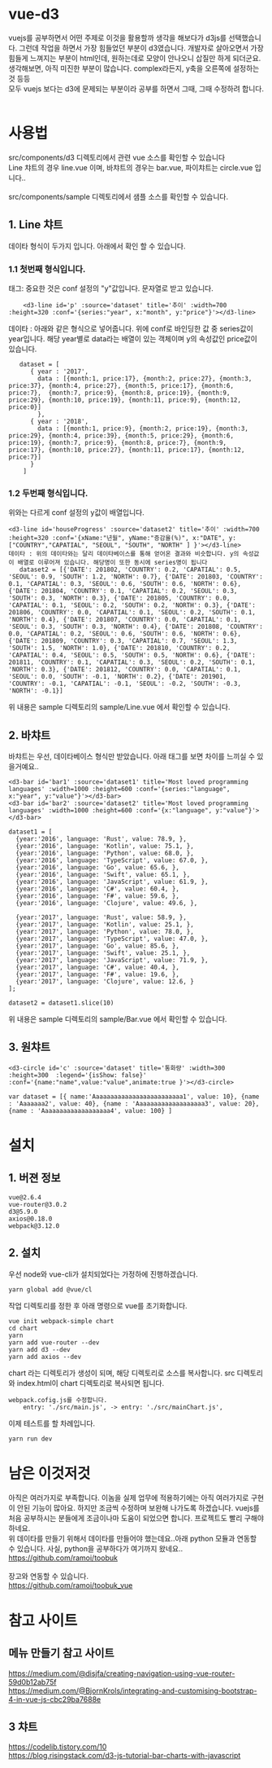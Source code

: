 # vue-d3

vuejs를 공부하면서 어떤 주제로 이것을 활용할까 생각을 해보다가 d3js를 선택했습니다. 그런데 작업을 하면서 가장 힘들었던 부분이 d3였습니다. 
개발자로 살아오면서 가장 힘들게 느껴지는 부분이 html인데, 원하는데로 모양이 안나오니 삽질만 하게 되더군요.<br>
생각해보면, 아직 미진한 부분이 많습니다. complex라든지, y축을 오른쪽에 설정하는 것 등등<br>
모두 vuejs 보다는 d3에 문제되는 부분이라 공부를 하면서 그때, 그때 수정하려 합니다.<br>
<br>

# 사용법 

src/components/d3 디렉토리에서 관련 vue 소스를 확인할 수 있습니다<br>
Line 챠트의 경우 line.vue 이며, 바챠트의 경우는 bar.vue, 파이챠트는 circle.vue 입니다..<br>
<br>
src/components/sample 디렉토리에서 샘플 소스를 확인할 수 있습니다.<br>

## 1. Line 챠트 
   데이타  형식이 두가지 입니다. 
   아래에서 확인 할 수 있습니다.
   
###   1.1 첫번째 형식입니다.
태그: 중요한 것은 conf 설정의 "y"값입니다. 문자열로 받고 있습니다.

       	<d3-line id='p' :source='dataset' title='추이' :width=700 :height=320 :conf='{series:"year", x:"month", y:"price"}'></d3-line>

 데이타 : 아래와 같은 형식으로 넣어줍니다. 위에 conf로 바인딩한 값 중 series값이 year입니다. 
 해당 year별로 data라는 배열이 있는 객체이며 y의 속성값인 price값이 있습니다.

       dataset = [ 
          { year : '2017', 
            data : [{month:1, price:17}, {month:2, price:27}, {month:3, price:37}, {month:4, price:27}, {month:5, price:17}, {month:6, price:7},  {month:7, price:9}, {month:8, price:19}, {month:9, price:29}, {month:10, price:19}, {month:11, price:9}, {month:12, price:0}] 
            },
          { year : '2018', 
            data : [{month:1, price:9}, {month:2, price:19}, {month:3, price:29}, {month:4, price:39}, {month:5, price:29}, {month:6, price:19}, {month:7, price:9}, {month:8, price:7}, {month:9, price:17}, {month:10, price:27}, {month:11, price:17}, {month:12, price:7}] 
          }
        ]
        
        
###   1.2 두번째 형식입니다. 
위와는 다르게 conf 설정의 y값이 배열입니다. 

	<d3-line id='houseProgress' :source='dataset2' title='추이' :width=700 :height=320 :conf='{xName:"년월", yName:"증감율(%)", x:"DATE", y:["COUNTRY","CAPATIAL", "SEOUL", "SOUTH", "NORTH" ] }'></d3-line>
   	데이타 : 위의 데이타와는 달리 데이타베이스를 통해 얻어온 결과와 비슷합니다. y의 속성값이 배열로 이루어져 있습니다. 해당명이 또한 동시에 series명이 됩니다
       dataset2 = [{'DATE': 201802, 'COUNTRY': 0.2, 'CAPATIAL': 0.5, 'SEOUL': 0.9, 'SOUTH': 1.2, 'NORTH': 0.7}, {'DATE': 201803, 'COUNTRY': 0.1, 'CAPATIAL': 0.3, 'SEOUL': 0.6, 'SOUTH': 0.6, 'NORTH': 0.6}, {'DATE': 201804, 'COUNTRY': 0.1, 'CAPATIAL': 0.2, 'SEOUL': 0.3, 'SOUTH': 0.3, 'NORTH': 0.3}, {'DATE': 201805, 'COUNTRY': 0.0, 'CAPATIAL': 0.1, 'SEOUL': 0.2, 'SOUTH': 0.2, 'NORTH': 0.3}, {'DATE': 201806, 'COUNTRY': 0.0, 'CAPATIAL': 0.1, 'SEOUL': 0.2, 'SOUTH': 0.1, 'NORTH': 0.4}, {'DATE': 201807, 'COUNTRY': 0.0, 'CAPATIAL': 0.1, 'SEOUL': 0.3, 'SOUTH': 0.3, 'NORTH': 0.4}, {'DATE': 201808, 'COUNTRY': 0.0, 'CAPATIAL': 0.2, 'SEOUL': 0.6, 'SOUTH': 0.6, 'NORTH': 0.6}, {'DATE': 201809, 'COUNTRY': 0.3, 'CAPATIAL': 0.7, 'SEOUL': 1.3, 'SOUTH': 1.5, 'NORTH': 1.0}, {'DATE': 201810, 'COUNTRY': 0.2, 'CAPATIAL': 0.4, 'SEOUL': 0.5, 'SOUTH': 0.5, 'NORTH': 0.6}, {'DATE': 201811, 'COUNTRY': 0.1, 'CAPATIAL': 0.3, 'SEOUL': 0.2, 'SOUTH': 0.1, 'NORTH': 0.3}, {'DATE': 201812, 'COUNTRY': 0.0, 'CAPATIAL': 0.1, 'SEOUL': 0.0, 'SOUTH': -0.1, 'NORTH': 0.2}, {'DATE': 201901, 'COUNTRY': -0.1, 'CAPATIAL': -0.1, 'SEOUL': -0.2, 'SOUTH': -0.3, 'NORTH': -0.1}] 

위 내용은 sample 디렉토리의 sample/Line.vue 에서 확인할 수 있습니다.

## 2. 바챠트 
   바챠트는 우선, 데이타베이스 형식만 받았습니다. 아래 태그를 보면 차이를 느끼실 수 있을거예요..
   
    <d3-bar id='bar1' :source='dataset1' title='Most loved programming languages' :width=1000 :height=600 :conf='{series:"language", x:"year", y:"value"}'></d3-bar>
    <d3-bar id='bar2' :source='dataset2' title='Most loved programming languages' :width=1000 :height=600 :conf='{x:"language", y:"value"}'></d3-bar>

    dataset1 = [
      {year:'2016', language: 'Rust', value: 78.9, },
      {year:'2016', language: 'Kotlin', value: 75.1, },
      {year:'2016', language: 'Python', value: 68.0, },
      {year:'2016', language: 'TypeScript', value: 67.0, },
      {year:'2016', language: 'Go', value: 65.6, },
      {year:'2016', language: 'Swift', value: 65.1, },
      {year:'2016', language: 'JavaScript', value: 61.9, },
      {year:'2016', language: 'C#', value: 60.4, },
      {year:'2016', language: 'F#', value: 59.6, },
      {year:'2016', language: 'Clojure', value: 49.6, },

      {year:'2017', language: 'Rust', value: 58.9, },
      {year:'2017', language: 'Kotlin', value: 25.1, },
      {year:'2017', language: 'Python', value: 78.0, },
      {year:'2017', language: 'TypeScript', value: 47.0, },
      {year:'2017', language: 'Go', value: 85.6, },
      {year:'2017', language: 'Swift', value: 25.1, },
      {year:'2017', language: 'JavaScript', value: 71.9, },
      {year:'2017', language: 'C#', value: 40.4, },
      {year:'2017', language: 'F#', value: 19.6, },
      {year:'2017', language: 'Clojure', value: 12.6, }
    ];

    dataset2 = dataset1.slice(10)
    
위 내용은 sample 디렉토리의 sample/Bar.vue 에서 확인할 수 있습니다.

## 3. 원챠트 
   
	<d3-circle id='c' :source='dataset' title='통화량' :width=300 :height=300  :legend='{isShow: false}' :conf='{name:"name",value:"value",animate:true }'></d3-circle>

	var dataset = [{ name:'Aaaaaaaaaaaaaaaaaaaaaaaaa1', value: 10}, {name : 'Aaaaaaa2', value: 40}, {name : 'Aaaaaaaaaaaaaaaaaaa3', value: 20}, {name : 'Aaaaaaaaaaaaaaaaaaa4', value: 100} ]
   

# 설치 

## 1. 버젼 정보 
	vue@2.6.4
	vue-router@3.0.2
	d3@5.9.0
	axios@0.18.0
	webpack@3.12.0
## 2. 설치 
우선 node와 vue-cli가 설치되었다는 가정하에 진행하겠습니다. 

	yarn global add @vue/cl

작업 디렉토리를 정한 후 아래 명령으로 vue를 초기화합니다.

	vue init webpack-simple chart
	cd chart
	yarn
	yarn add vue-router --dev
	yarn add d3 --dev
	yarn add axios --dev

chart 라는 디렉토리가 생성이 되며, 해당 디렉토리로 소스를 복사합니다.
src 디렉토리와 index.html이 chart 디렉토리로 복사되면 됩니다.

	webpack.cofig.js를 수정합니다.
		entry: './src/main.js', -> entry: './src/mainChart.js',

이제 테스트를 할 차례입니다.

	yarn run dev

# 남은 이것저것
아직은 여러가지로 부족합니다. 이놈을 실제 업무에 적용하기에는 아직 여러가지로 구현이 안된 기능이 많아요.
하지만 조금씩 수정하며 보완해 나가도록 하겠습니다. vuejs를 처음 공부하시는 분들에게 조금이나마 도움이 되었으면 합니다.
프로젝트도 빨리 구해야 하네요.
<br>
위 데이타를 만들기 위해서 데이타를 만들어야 했는데요..아래 python 모듈과 연동할 수 있습니다.
사실, python을 공부하다가 여기까지 왔네요..<br>
https://github.com/ramoi/toobuk<br>
<br>
장고와 연동할 수 있습니다.<br>
https://github.com/ramoi/toobuk_vue<br>

# 참고 사이트 
## 메뉴 만들기 참고 사이트 
https://medium.com/@disjfa/creating-navigation-using-vue-router-59d0b12ab75f<br>
https://medium.com/@BjornKrols/integrating-and-customising-bootstrap-4-in-vue-js-cbc29ba7688e<br>

## 3 챠트 
https://codelib.tistory.com/10<br>
https://blog.risingstack.com/d3-js-tutorial-bar-charts-with-javascript<br>
